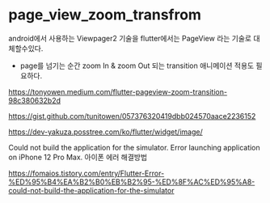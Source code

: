 # page_view_zoom_transfrom

android에서 사용하는 Viewpager2 기술을 flutter에서는 PageView 라는 기술로 대체할수있다. 

+ page를 넘기는 순간 zoom In & zoom Out 되는 transition 애니메이션 적용도 필요하다. 

https://tonyowen.medium.com/flutter-pageview-zoom-transition-98c380632b2d 

https://gist.github.com/tunitowen/057376320419dbb024570aace2236152 

https://dev-yakuza.posstree.com/ko/flutter/widget/image/ 



Could not build the application for the simulator. Error launching application on iPhone 12 Pro Max. 아이폰 에러 해결방법

https://fomaios.tistory.com/entry/Flutter-Error-%ED%95%B4%EA%B2%B0%EB%B2%95-%ED%8F%AC%ED%95%A8-could-not-build-the-application-for-the-simulator
